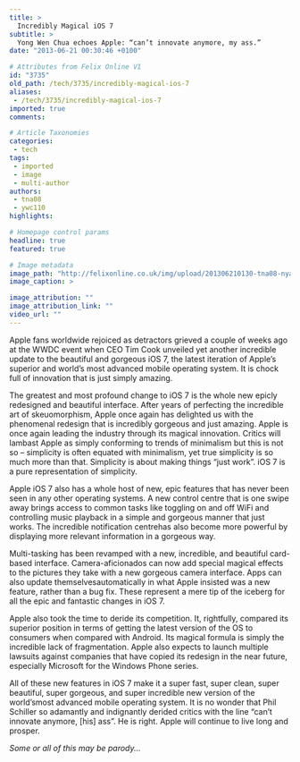 ```yaml
---
title: >
  Incredibly Magical iOS 7
subtitle: >
  Yong Wen Chua echoes Apple: “can’t innovate anymore, my ass.”
date: "2013-06-21 00:30:46 +0100"

# Attributes from Felix Online V1
id: "3735"
old_path: /tech/3735/incredibly-magical-ios-7
aliases:
 - /tech/3735/incredibly-magical-ios-7
imported: true
comments:

# Article Taxonomies
categories:
 - tech
tags:
 - imported
 - image
 - multi-author
authors:
 - tna08
 - ywc110
highlights:

# Homepage control params
headline: true
featured: true

# Image metadata
image_path: "http://felixonline.co.uk/img/upload/201306210130-tna08-nyan-cat-final.jpg"
image_caption: >

image_attribution: ""
image_attribution_link: ""
video_url: ""
---
```


Apple fans worldwide rejoiced as detractors grieved a couple of weeks ago at the WWDC event when CEO Tim Cook unveiled yet another incredible update to the beautiful and gorgeous iOS 7, the latest iteration of Apple’s superior and world’s most advanced mobile operating system. It is chock full of innovation that is just simply amazing.

The greatest and most profound change to iOS 7 is the whole new epicly redesigned and beautiful interface. After years of perfecting the incredible art of skeuomorphism, Apple once again has delighted us with the phenomenal redesign that is incredibly gorgeous and just amazing. Apple is once again leading the industry through its magical innovation. Critics will lambast Apple as simply conforming to trends of minimalism but this is not so – simplicity is often equated with minimalism, yet true simplicity is so much more than that. Simplicity is about making things “just work”. iOS 7 is a pure representation of simplicity.

Apple iOS 7 also has a whole host of new, epic features that has never been seen in any other operating systems. A new control centre that is one swipe away brings access to common tasks like toggling on and off WiFi and controlling music playback in a simple and gorgeous manner that just works. The incredible notification centrehas also become more powerful by displaying more relevant information in a gorgeous way.

Multi-tasking has been revamped with a new, incredible, and beautiful card-based interface. Camera-aficionados can now add special magical effects to the pictures they take with a new gorgeous camera interface. Apps can also update themselvesautomatically in what Apple insisted was a new feature, rather than a bug fix. These represent a mere tip of the iceberg for all the epic and fantastic changes in iOS 7.

Apple also took the time to deride its competition. It, rightfully, compared its superior position in terms of getting the latest version of the OS to consumers when compared with Android. Its magical formula is simply the incredible lack of fragmentation. Apple also expects to launch multiple lawsuits against companies that have copied its redesign in the near future, especially Microsoft for the Windows Phone series.

All of these new features in iOS 7 make it a super fast, super clean, super beautiful, super gorgeous, and super incredible new version of the world’smost advanced mobile operating system. It is no wonder that Phil Schiller so adamantly and indignantly derided critics with the line “can’t innovate anymore, [his] ass”. He is right. Apple will continue to live long and prosper.

_Some or all of this may be parody..._
